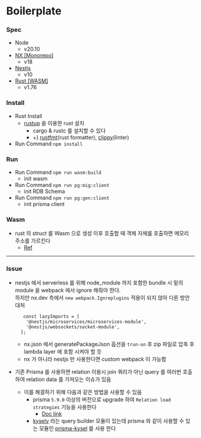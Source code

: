 # Boilerplate

### Spec
- Node
  - v20.10
- [NX [Monorepo]](https://nx.dev/)
  - v18
- [Nestjs](https://nestjs.com/)
  - v10
- [Rust [WASM]](https://www.rust-lang.org/)
  - v1.76

### Install
- Rust Install
  - [rustup](https://rustup.rs/) 을 이용한 rust 설치
    - cargo & rustc 를 설치할 수 있다
    - +) [rustfmt](https://github.com/rust-lang/rustfmt)(rust formatter), [clippy](https://github.com/rust-lang/rust-clippy)(linter)
- Run Command `npm install`

### Run

- Run Command `npm run wasm:build`
  - init wasm
- Run Command `npm run pg:mig:client`
  - init RDB Schema
- Run Command `npm run pg:gen:client`
  - init prisma client


### Wasm

- rust 의 struct 를 Wasm 으로 생성 이후 호출할 때 객체 자체를 호출하면 메모리 주소를 가르킨다
  - [Ref](https://stackoverflow.com/questions/69694292/how-to-use-exported-struct-in-js-file)
---


### Issue
- nestjs 에서 serverless 를 위해 node_module 까지 포함한 bundle 시 밑의 module 을 webpack 에서 ignore 해줘야 한다. <br />
  하지만 nx.dev 측에서 `new webpack.Ignreplugins` 적용이 되지 않아 다른 방안 대처
  ```
     const lazyImports = [
      '@nestjs/microservices/microservices-module',
      '@nestjs/websockets/socket-module',
    ];
  ```
  - nx.json 에서 generatePackageJson 옵션을 `trun-on` 후 zip 파일로 압축 후 lambda layer 에 포함 시켜야 할 듯
  - nx 가 아니라 nestjs 만 사용한다면 custom webpack 이 가능함


- 기존 Prisma 를 사용하면 relation 이용시 join 쿼리가 아닌 query 를 여러번 호출하여 relation data 를 가져오는 이슈가 있음
  - 이를 해결하기 위해 다음과 같은 방법을 사용할 수 있음
    - prisma `5.9.0` 이상의 버전으로 upgrade 하여 `Relation load strategies` 기능을 사용한다
      - [Doc link](https://www.prisma.io/docs/orm/prisma-client/queries/relation-queries#relation-load-strategies-preview)
    - [kysely](https://kysely.dev/docs/getting-started#types) 라는 query builder 모듈이 있는데 prisma 와 같이 사용할 수 있는 모듈인 [prisma-kysel](https://github.com/valtyr/prisma-kysely) 를 사용 한다
